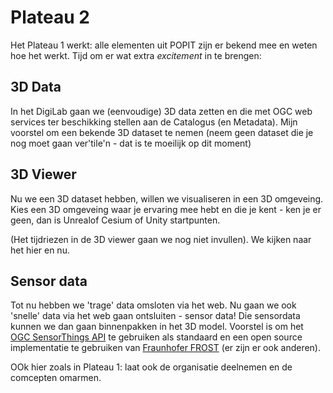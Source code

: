 # Plateau 2

Het Plateau 1 werkt: alle elementen uit POPIT zijn er bekend mee en weten hoe het werkt.
Tijd om er wat extra *excitement* in te brengen:

## 3D Data  
In het DigiLab gaan we (eenvoudige) 3D data zetten en die met OGC web services ter beschikking stellen aan de Catalogus (en Metadata).
Mijn voorstel om een bekende 3D dataset te nemen (neem geen dataset die je nog moet gaan ver'tile'n - dat is te moeilijk op dit moment)

## 3D Viewer
Nu we een 3D dataset hebben, willen we visualiseren in een 3D omgeveing.
Kies een 3D omgeveing waar je ervaring mee hebt en die je kent  - ken je er geen, dan is Unrealof Cesium of Unity startpunten.

(Het tijdriezen in de 3D viewer gaan we nog niet invullen). We kijken naar het hier en nu.

## Sensor data

Tot nu hebben we 'trage' data omsloten via het web. Nu gaan we ook 'snelle' data via het web gaan ontsluiten - sensor data! Die sensordata kunnen we dan gaan binnenpakken in het 3D model.
Voorstel is om het [OGC SensorThings API](https://www.ogc.org/standard/sensorthings/) te gebruiken als standaard en een open source implementatie te gebruiken van [Fraunhofer FROST](https://github.com/FraunhoferIOSB/FROST-Server) (er zijn er ook anderen).

OOk hier zoals in Plateau 1: laat ook de organisatie deelnemen en de comcepten omarmen.
